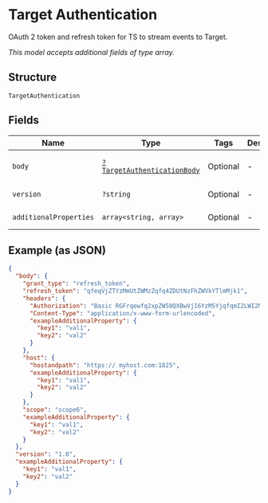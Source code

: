 
# Target Authentication

OAuth 2 token and refresh token for TS to stream events to Target.

*This model accepts additional fields of type array.*

## Structure

`TargetAuthentication`

## Fields

| Name | Type | Tags | Description | Getter | Setter |
|  --- | --- | --- | --- | --- | --- |
| `body` | [`?TargetAuthenticationBody`](../../doc/models/target-authentication-body.md) | Optional | - | getBody(): ?TargetAuthenticationBody | setBody(?TargetAuthenticationBody body): void |
| `version` | `?string` | Optional | - | getVersion(): ?string | setVersion(?string version): void |
| `additionalProperties` | `array<string, array>` | Optional | - | findAdditionalProperty(string key): array | additionalProperty(string key, array value): void |

## Example (as JSON)

```json
{
  "body": {
    "grant_type": "refresh_token",
    "refresh_token": "qfeqVjZTYzMmUtZWMzZqfq4ZDUtNzFhZWVkYTlmMjk1",
    "headers": {
      "Authorization": "Basic RGFrqewfq2xpZW50QXBwVjI6YzM5YjqfqmI2LWI2MWQtNDRlZTQ5MmM1YTRk",
      "Content-Type": "application/x-www-form-urlencoded",
      "exampleAdditionalProperty": {
        "key1": "val1",
        "key2": "val2"
      }
    },
    "host": {
      "hostandpath": "https:// myhost.com:1825",
      "exampleAdditionalProperty": {
        "key1": "val1",
        "key2": "val2"
      }
    },
    "scope": "scope6",
    "exampleAdditionalProperty": {
      "key1": "val1",
      "key2": "val2"
    }
  },
  "version": "1.0",
  "exampleAdditionalProperty": {
    "key1": "val1",
    "key2": "val2"
  }
}
```

